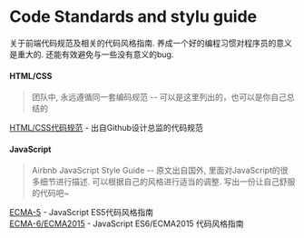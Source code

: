 # Code Standards and stylu guide

关于前端代码规范及相关的代码风格指南. 养成一个好的编程习惯对程序员的意义是重大的. 还能有效避免与一些没有意义的bug.

#### HTML/CSS
> 团队中, 永远遵循同一套编码规范 -- 可以是这里列出的，也可以是你自己总结的

[HTML/CSS代码规范](http://codeguide.bootcss.com) - 出自Github设计总监的代码规范

#### JavaScript
> Airbnb JavaScript Style Guide -- 原文出自国外, 里面对JavaScript的很多细节进行描述. 可以根据自己的风格进行适当的调整. 写出一份让自己舒服的代码吧~

[ECMA-5](https://github.com/anran758/Front-End-Lab/Code-Guide/ECMA-5) - JavaScript ES5代码风格指南  
[ECMA-6/ECMA2015](https://github.com/anran758/Front-End-Lab/Code-Guide/ECMA-6) - JavaScript ES6/ECMA2015 代码风格指南